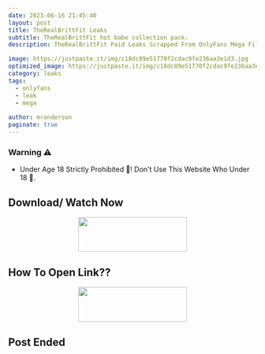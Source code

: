 ```yaml
---
date: 2023-06-16 21:45:40
layout: post
title: TheRealBrittFit Leaks
subtitle: TheRealBrittFit hot babe collection pack.
description: TheRealBrittFit Paid Leaks Scrapped From OnlyFans Mega File.

image: https://justpaste.it/img/c18dc89e51770f2cdac9fe236aa3e1d3.jpg
optimized_image: https://justpaste.it/img/c18dc89e51770f2cdac9fe236aa3e1d3.jpg
category: leaks
tags:
  - onlyfans
  - leak
  - mega
 
author: mranderson
paginate: true
---
```


### Warning ⚠️

- Under Age 18 Strictly Prohibited 🚫! Don't Use This Website Who Under 18 🥵. 

<!--page-->

## Download/ Watch Now 

<p align="center"><a href="https://m.easysky.in/GVWmv"><img src="https://img.shields.io/badge/Mega-File-black?&style=for-the-badge&logo=mega" width="220" height="70.45"></a></p>


## How To Open Link??

<p align="center"><a href="https://t.me/HowToRedirect/9"><img src="https://img.shields.io/badge/HowToOpen-Link-black?&style=for-the-badge&logo=telegram" width="220" height="70.45"></a></p>

## Post Ended
